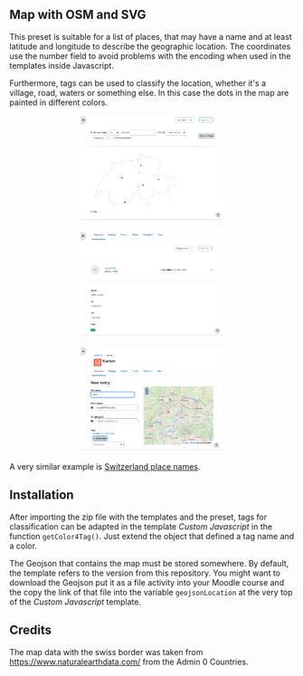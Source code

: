 ## Map with OSM and SVG

This preset is suitable for a list of places, that may have a name and at least latitude
and longitude to describe the geographic location. The coordinates use the number
field to avoid problems with the encoding when used in the templates inside Javascript.

Furthermore, tags can be used to classify the location, whether it's a village,
road, waters or something else. In this case the dots in the map are painted in
different colors.

<div style="margin: 0 25%;">

![List view](list_view.png "List view")

![Single view](single_view.png "Single view")

![New entry](new_entry.png "New entry")

</div>

A very similar example is [Switzerland place names](../ch-place-names).

## Installation

After importing the zip file with the templates and the preset, tags for classification
can be adapted in the template *Custom Javascript* in the function `getColor4Tag()`. Just
extend the object that defined a tag name and a color.

The Geojson that contains the map must be stored somewhere. By default, the template
refers to the version from this repository. You might want to download the Geojson
put it as a file activity into your Moodle course and the copy the link of that file
into the variable `geojsonLocation` at the very top of the *Custom Javascript* template.

## Credits

The map data with the swiss border was taken from 
https://www.naturalearthdata.com/ from the Admin 0 Countries.
